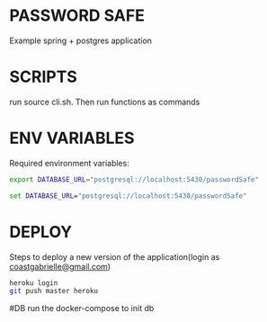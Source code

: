 # PASSWORD SAFE
Example spring + postgres application

# SCRIPTS
run source cli.sh. Then run functions as commands

# ENV VARIABLES
Required environment variables:
```sh
export DATABASE_URL="postgresql://localhost:5430/passwordSafe"
```
```bat
set DATABASE_URL="postgresql://localhost:5430/passwordSafe"
```
# DEPLOY
Steps to deploy a new version of the application(login as coastgabrielle@gmail.com)
```sh
heroku login 
git push master heroku
```

#DB
run the docker-compose to init db



